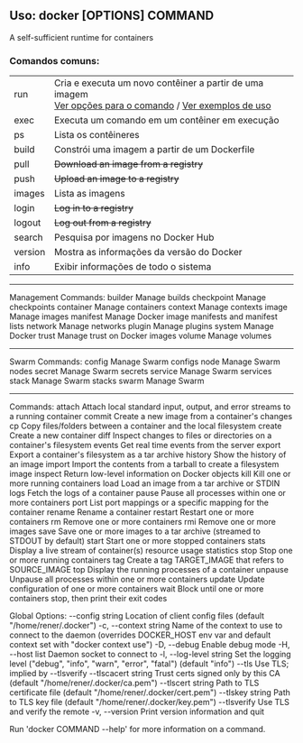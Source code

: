 
## Uso:  docker [OPTIONS] COMMAND

A self-sufficient runtime for containers

### Comandos comuns:
<table>
  <tr>
    <td>run</td>
    <td>
      Cria e executa um novo contêiner a partir de uma imagem
      <br/><a href="./logs.md">Ver opções para o comando</a>    /    <a href="./logs.md">Ver exemplos de uso</a>
    </td>
  </tr>
  <tr>
    <td>exec</td>
    <td>Executa um comando em um contêiner em execução</td>
  </tr>
  <tr>
    <td>ps</td>
    <td>Lista os contêineres</td>
  </tr>
  <tr>
    <td>build</td>
    <td>Constrói uma imagem a partir de um Dockerfile</td>
  </tr>
  <tr>
    <td>pull</td>
    <td><s>Download an image from a registry</s></td>
  </tr>
  <tr>
    <td>push</td>
    <td><s>Upload an image to a registry</s></td>
  </tr>
  <tr>
    <td>images</td>
    <td>Lista as imagens</td>
  </tr>
  <tr>
    <td>login</td>
    <td><s>Log in to a registry</s></td>
  </tr>
  <tr>
    <td>logout</td>
    <td><s>Log out from a registry</s></td>
  </tr>
  <tr>
    <td>search</td>
      <td>Pesquisa por imagens no Docker Hub</td>
  </tr>
  <tr>
    <td>version</td>
    <td>Mostra as informações da versão do Docker</td>
  </tr>
  <tr>
    <td>info</td>
    <td>Exibir informações de todo o sistema</td>
  </tr>
</table>



---
   

Management Commands:
  builder     Manage builds
  checkpoint  Manage checkpoints
  container   Manage containers
  context     Manage contexts
  image       Manage images
  manifest    Manage Docker image manifests and manifest lists
  network     Manage networks
  plugin      Manage plugins
  system      Manage Docker
  trust       Manage trust on Docker images
  volume      Manage volumes
  
---
Swarm Commands:
  config      Manage Swarm configs
  node        Manage Swarm nodes
  secret      Manage Swarm secrets
  service     Manage Swarm services
  stack       Manage Swarm stacks
  swarm       Manage Swarm

---

Commands:
  attach      Attach local standard input, output, and error streams to a running container
  commit      Create a new image from a container's changes
  cp          Copy files/folders between a container and the local filesystem
  create      Create a new container
  diff        Inspect changes to files or directories on a container's filesystem
  events      Get real time events from the server
  export      Export a container's filesystem as a tar archive
  history     Show the history of an image
  import      Import the contents from a tarball to create a filesystem image
  inspect     Return low-level information on Docker objects
  kill        Kill one or more running containers
  load        Load an image from a tar archive or STDIN
  logs        Fetch the logs of a container
  pause       Pause all processes within one or more containers
  port        List port mappings or a specific mapping for the container
  rename      Rename a container
  restart     Restart one or more containers
  rm          Remove one or more containers
  rmi         Remove one or more images
  save        Save one or more images to a tar archive (streamed to STDOUT by default)
  start       Start one or more stopped containers
  stats       Display a live stream of container(s) resource usage statistics
  stop        Stop one or more running containers
  tag         Create a tag TARGET_IMAGE that refers to SOURCE_IMAGE
  top         Display the running processes of a container
  unpause     Unpause all processes within one or more containers
  update      Update configuration of one or more containers
  wait        Block until one or more containers stop, then print their exit codes

Global Options:
      --config string      Location of client config files (default "/home/rener/.docker")
  -c, --context string     Name of the context to use to connect to the daemon (overrides DOCKER_HOST env var
                           and default context set with "docker context use")
  -D, --debug              Enable debug mode
  -H, --host list          Daemon socket to connect to
  -l, --log-level string   Set the logging level ("debug", "info", "warn", "error", "fatal") (default "info")
      --tls                Use TLS; implied by --tlsverify
      --tlscacert string   Trust certs signed only by this CA (default "/home/rener/.docker/ca.pem")
      --tlscert string     Path to TLS certificate file (default "/home/rener/.docker/cert.pem")
      --tlskey string      Path to TLS key file (default "/home/rener/.docker/key.pem")
      --tlsverify          Use TLS and verify the remote
  -v, --version            Print version information and quit

Run 'docker COMMAND --help' for more information on a command.
